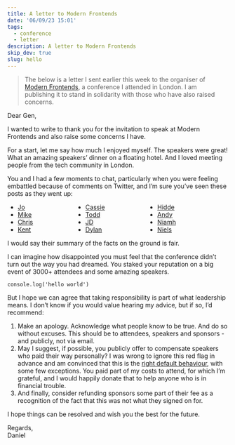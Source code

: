 ```yaml
---
title: A letter to Modern Frontends
date: '06/09/23 15:01'
tags:
  - conference
  - letter
description: A letter to Modern Frontends
skip_dev: true
slug: hello
---
```


> The below is a letter I sent earlier this week to the organiser of [Modern Frontends](https://www.modernfrontends.live/), a conference I attended in London. I am publishing it to stand in solidarity with those who have also raised concerns.

Dear Gen,

I wanted to write to thank you for the invitation to speak at Modern Frontends and also raise some concerns I have.

For a start, let me say how much I enjoyed myself. The speakers were great! What an amazing speakers’ dinner on a floating hotel. And I loved meeting people from the tech community in London.

You and I had a few moments to chat, particularly when you were feeling embattled because of comments on Twitter, and I’m sure you’ve seen these posts as they went up:

<ul style="display:grid; grid-template-columns: auto auto auto;margin:0.5rem 0;">

<li style="margin:0"><a href="https://dev.to/thisisjofrank/my-experience-of-modern-frontends-conference-1cgg">Jo</a></li>
<li style="margin:0"><a href="https://www.cassie.codes/posts/modern-frontends/">Cassie</a></li>
<li style="margin:0"><a href="https://hidde.blog/modern-frontends-live/">Hidde</a></li>
<li style="margin:0"><a href="https://mhartington.io/post/modern-frontends-live/">Mike</a></li>
<li style="margin:0"><a href="https://toddl.dev/posts/modern-frontends/">Todd</a></li>
<li style="margin:0"><a href="https://andy-bell.co.uk/modern-frontends-live/">Andy</a></li>
<li style="margin:0"><a href="https://christopherallanperry.github.io/blog/2022/11/20/modern_frontends-an_attendees_perspective.html">Chris</a></li>
<li style="margin:0"><a href="https://jdhillen.com/blog/my-experience-at-modern-frontends-live/">JD</a></li>
<li style="margin:0"><a href="https://dev.to/niamhmccoo/my-experience-at-modern-frontends-live-1lcn">Niamh</a></li>
<li style="margin:0"><a href="https://kentcdodds.com/blog/my-modern-frontends-live-experience">Kent</a></li>
<li style="margin:0"><a href="https://dylanbeattie.net/2022/11/22/modern-frontends-2022.html">Dylan</a></li>
<li style="margin:0"><a href="https://nielsleenheer.com/articles/2022/red-flag-speakers-having-to-cover-their-own-travel/">Niels</a></li>

</ul>

I would say their summary of the facts on the ground is fair.

I can imagine how disappointed you must feel that the conference didn’t turn out the way you had dreamed. You staked your reputation on a big event of 3000+ attendees and some amazing speakers.

```vue
console.log('hello world')
```


But I hope we can agree that taking responsibility is part of what leadership means. I don’t know if you would value hearing my advice, but if so, I’d recommend:

1. Make an apology. Acknowledge what people know to be true. And do so without excuses. This should be to attendees, speakers and sponsors - and publicly, not via email.
2. May I suggest, if possible, you publicly offer to compensate speakers who paid their way personally? I was wrong to ignore this red flag in advance and am convinced that this is the [right default behaviour](https://nielsleenheer.com/articles/2022/red-flag-speakers-having-to-cover-their-own-travel/), with some few exceptions. You paid part of my costs to attend, for which I’m grateful, and I would happily donate that to help anyone who is in financial trouble.
3. And finally, consider refunding sponsors some part of their fee as a recognition of the fact that this was not what they signed on for.

I hope things can be resolved and wish you the best for the future.

Regards,<br>
Daniel